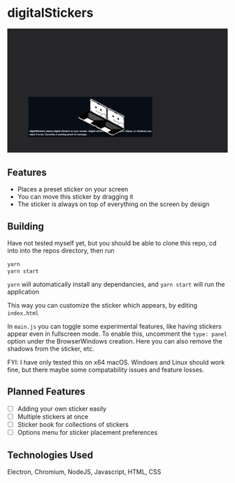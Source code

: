 # digitalStickers

<p align="center">
  <img src="images/stickers/digitalStickers.gif" alt="digitalStickers logo" />
</p>

Features
---
 - Places a preset sticker on your screen
 - You can move this sticker by dragging it
 - The sticker is always on top of everything on the screen by design

Building
---
Have not tested myself yet, but you should be able to clone this repo, cd into into the repos directory, then run

```
yarn
yarn start
```

`yarn` will automatically install any dependancies, and `yarn start` will run the application

This way you can customize the sticker which appears, by editing `index.html`

In `main.js` you can toggle some experimental features, like having stickers appear even in fullscreen mode. To enable this, uncomment the `type: panel` option under the BrowserWindows creation. Here you can also remove the shadows from the sticker, etc.

FYI: I have only tested this on x64 macOS. Windows and Linux should work fine, but there maybe some compatability issues and feature losses.

Planned Features
---
 - [ ] Adding your own sticker easily
 - [ ] Multiple stickers at once
 - [ ] Sticker book for collections of stickers
 - [ ] Options menu for sticker placement preferences

Technologies Used
---
Electron, Chromium, NodeJS, Javascript, HTML, CSS
